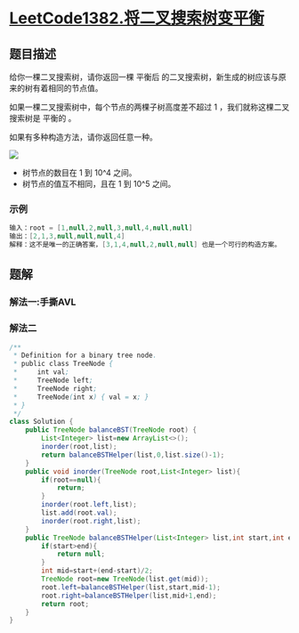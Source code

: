 # [LeetCode1382.将二叉搜索树变平衡](https://leetcode-cn.com/problems/balance-a-binary-search-tree/)
## 题目描述
给你一棵二叉搜索树，请你返回一棵 平衡后 的二叉搜索树，新生成的树应该与原来的树有着相同的节点值。

如果一棵二叉搜索树中，每个节点的两棵子树高度差不超过 1 ，我们就称这棵二叉搜索树是 平衡的 。

如果有多种构造方法，请你返回任意一种。

![](https://picgp.oss-cn-beijing.aliyuncs.com/img/20200803180640.png)

- 树节点的数目在 1 到 10^4 之间。
- 树节点的值互不相同，且在 1 到 10^5 之间。
### 示例
```java
输入：root = [1,null,2,null,3,null,4,null,null]
输出：[2,1,3,null,null,null,4]
解释：这不是唯一的正确答案，[3,1,4,null,2,null,null] 也是一个可行的构造方案。
```
## 题解
### 解法一:手撕AVL

### 解法二
```java
/**
 * Definition for a binary tree node.
 * public class TreeNode {
 *     int val;
 *     TreeNode left;
 *     TreeNode right;
 *     TreeNode(int x) { val = x; }
 * }
 */
class Solution {
    public TreeNode balanceBST(TreeNode root) {
        List<Integer> list=new ArrayList<>();
        inorder(root,list);
        return balanceBSTHelper(list,0,list.size()-1);
    }
    public void inorder(TreeNode root,List<Integer> list){
        if(root==null){
            return;
        }
        inorder(root.left,list);
        list.add(root.val);
        inorder(root.right,list);
    }
    public TreeNode balanceBSTHelper(List<Integer> list,int start,int end){
        if(start>end){
            return null;
        }
        int mid=start+(end-start)/2;
        TreeNode root=new TreeNode(list.get(mid));
        root.left=balanceBSTHelper(list,start,mid-1);
        root.right=balanceBSTHelper(list,mid+1,end);
        return root;
    }
}
```

